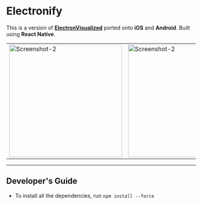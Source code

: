 # Electronify

This is a version of [**ElectronVisualized**](https://github.com/wonmor/ElectronVisualized) ported onto **iOS** and **Android**. Built using **React Native**.

<table><tr>

<td valign="center"><img width="300" alt="Screenshot-2" src="https://user-images.githubusercontent.com/35755386/206743056-86396988-6a34-4f02-845a-35deafc62933.PNG"></td>

<td valign="center"><img width="300" alt="Screenshot-2" src="https://user-images.githubusercontent.com/35755386/204160612-a1c90e26-92b6-4118-b4c6-2790a3b9cb65.jpeg"></td>

</tr></table>

---

## Developer's Guide

- To install all the dependencies, run ```npm install --force```
